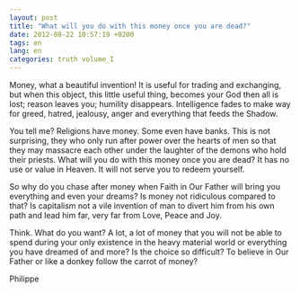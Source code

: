 ```yaml
---
layout: post
title: "What will you do with this money once you are dead?"
date: 2012-08-22 10:57:19 +0200
tags: en
lang: en
categories: truth volume_I
---
```

Money, what a beautiful invention! It is useful for trading and exchanging, but when this object, this little useful thing, becomes your God then all is lost; reason leaves you; humility disappears. Intelligence fades to make way for greed, hatred, jealousy, anger and everything that feeds the Shadow.

You tell me? Religions have money. Some even have banks. This is not surprising, they who only run after power over the hearts of men so that they may massacre each other under the laughter of the demons who hold their priests.
What will you do with this money once you are dead? It has no use or value in Heaven. It will not serve you to redeem yourself.

So why do you chase after money when Faith in Our Father will bring you everything and even your dreams? Is money not ridiculous compared to that? Is capitalism not a vile invention of man to divert him from his own path and lead him far, very far from Love, Peace and Joy.

Think. What do you want? A lot, a lot of money that you will not be able to spend during your only existence in the heavy material world or everything you have dreamed of and more? Is the choice so difficult? To believe in Our Father or like a donkey follow the carrot of money?

Philippe

<!--
This work is licensed under a Creative Commons Attribution-NonCommercial 4.0 International License.
-->